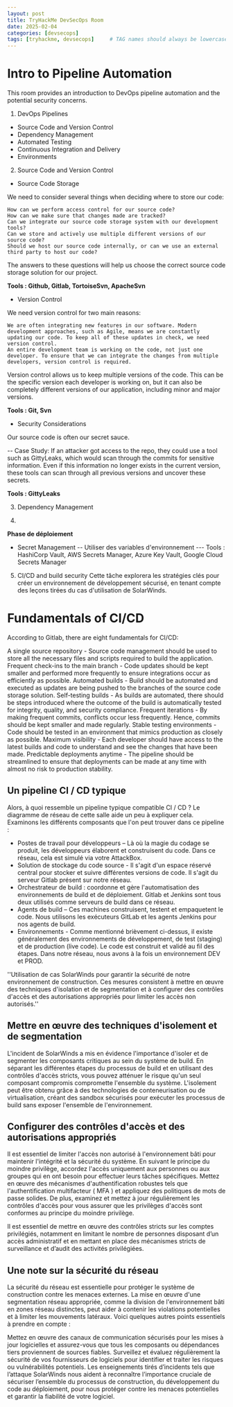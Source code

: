 ```yaml
---
layout: post
title: TryHackMe DevSecOps Room
date: 2025-02-04
categories: [devsecops]
tags: [tryhackme, devsecops]     # TAG names should always be lowercase
---
```



# Intro to Pipeline Automation

This room provides an introduction to DevOps pipeline automation and the potential security concerns.

1. DevOps Pipelines 
- Source Code and Version Control
- Dependency Management
- Automated Testing
- Continuous Integration and Delivery
- Environments

2. Source Code and Version Control
    
- Source Code Storage

We need to consider several things when deciding where to store our code:

    How can we perform access control for our source code?
    How can we make sure that changes made are tracked?
    Can we integrate our source code storage system with our development tools?
    Can we store and actively use multiple different versions of our source code?
    Should we host our source code internally, or can we use an external third party to host our code?

The answers to these questions will help us choose the correct source code storage solution for our project.

**Tools :  Github, Gitlab, TortoiseSvn, ApacheSvn**

- Version Control

We need version control for two main reasons:

    We are often integrating new features in our software. Modern development approaches, such as Agile, means we are constantly updating our code. To keep all of these updates in check, we need version control.
    An entire development team is working on the code, not just one developer. To ensure that we can integrate the changes from multiple developers, version control is required.

Version control allows us to keep multiple versions of the code. This can be the specific version each developer is working on, but it can also be completely different versions of our application, including minor and major versions.

**Tools :  Git, Svn**

- Security Considerations

Our source code is often our secret sauce. 

-- Case Study: 
If an attacker got access to the repo, they could use a tool such as GittyLeaks, which would scan through the commits for sensitive information. Even if this information no longer exists in the current version, these tools can scan through all previous versions and uncover these secrets.

**Tools :  GittyLeaks**

3. Dependency Management



4. 
**Phase de déploiement** 
- Secret Management
-- Utiliser des variables d'environnement
--- Tools : HashiCorp Vault, AWS Secrets Manager, Azure Key Vault, Google Cloud Secrets Manager

5. CI/CD and build security
Cette tâche explorera les stratégies clés pour créer un environnement de développement sécurisé, en tenant compte des leçons tirées du cas d'utilisation de SolarWinds.


# Fundamentals of CI/CD

According to Gitlab, there are eight fundamentals for CI/CD:

A single source repository - Source code management should be used to store all the necessary files and scripts required to build the application.
Frequent check-ins to the main branch - Code updates should be kept smaller and performed more frequently to ensure integrations occur as efficiently as possible.
Automated builds - Build should be automated and executed as updates are being pushed to the branches of the source code storage solution.
Self-testing builds - As builds are automated, there should be steps introduced where the outcome of the build is automatically tested for integrity, quality, and security compliance.
Frequent iterations - By making frequent commits, conflicts occur less frequently. Hence, commits should be kept smaller and made regularly.
Stable testing environments - Code should be tested in an environment that mimics production as closely as possible.
Maximum visibility - Each developer should have access to the latest builds and code to understand and see the changes that have been made.
Predictable deployments anytime - The pipeline should be streamlined to ensure that deployments can be made at any time with almost no risk to production stability.

## Un pipeline CI / CD typique

Alors, à quoi ressemble un pipeline typique compatible CI / CD ? Le diagramme de réseau de cette salle aide un peu à expliquer cela. Examinons les différents composants que l'on peut trouver dans ce pipeline :

- Postes de travail pour développeurs  – Là où la magie du codage se produit, les développeurs élaborent et construisent du code. Dans ce réseau, cela est simulé via votre AttackBox.
- Solution de stockage du code source  - Il s'agit d'un espace réservé central pour stocker et suivre différentes versions de code. Il s'agit du serveur Gitlab présent sur notre réseau.
- Orchestrateur de build  : coordonne et gère l'automatisation des environnements de build et de déploiement. Gitlab et Jenkins sont tous deux utilisés comme serveurs de build dans ce réseau.
- Agents de build  – Ces machines construisent, testent et empaquetent le code. Nous utilisons les exécuteurs GitLab et les agents Jenkins pour nos agents de build.
- Environnements  - Comme mentionné brièvement ci-dessus, il existe généralement des environnements de développement, de test (staging) et de production (live code). Le code est construit et validé au fil des étapes. Dans notre réseau, nous avons à la fois un environnement DEV et PROD.

''Utilisation de cas SolarWinds pour garantir la sécurité de notre environnement de construction. Ces mesures consistent à mettre en œuvre des techniques d'isolation et de segmentation et à configurer des contrôles d'accès et des autorisations appropriés pour limiter les accès non autorisés.''

## Mettre en œuvre des techniques d'isolement et de segmentation

L'incident de SolarWinds a mis en évidence l'importance d'isoler et de segmenter les composants critiques au sein du système de build. En séparant les différentes étapes du processus de build et en utilisant des contrôles d'accès stricts, vous pouvez atténuer le risque qu'un seul composant compromis compromette l'ensemble du système. L'isolement peut être obtenu grâce à des technologies de conteneurisation ou de virtualisation, créant des sandbox sécurisés pour exécuter les processus de build sans exposer l'ensemble de l'environnement.

## Configurer des contrôles d'accès et des autorisations appropriés

Il est essentiel de limiter l'accès non autorisé à l'environnement bâti pour maintenir l'intégrité et la sécurité du système. En suivant le principe du moindre privilège, accordez l'accès uniquement aux personnes ou aux groupes qui en ont besoin pour effectuer leurs tâches spécifiques. Mettez en œuvre des mécanismes d'authentification robustes tels que l'authentification multifacteur ( MFA ) et appliquez des politiques de mots de passe solides. De plus, examinez et mettez à jour régulièrement les contrôles d'accès pour vous assurer que les privilèges d'accès sont conformes au principe du moindre privilège.

Il est essentiel de mettre en œuvre des contrôles stricts sur les comptes privilégiés, notamment en limitant le nombre de personnes disposant d’un accès administratif et en mettant en place des mécanismes stricts de surveillance et d’audit des activités privilégiées.

## Une note sur la sécurité du réseau

La sécurité du réseau est essentielle pour protéger le système de construction contre les menaces externes. La mise en œuvre d'une segmentation réseau appropriée, comme la division de l'environnement bâti en zones réseau distinctes, peut aider à contenir les violations potentielles et à limiter les mouvements latéraux. Voici quelques autres points essentiels à prendre en compte :

Mettez en œuvre des canaux de communication sécurisés pour les mises à jour logicielles et assurez-vous que tous les composants ou dépendances tiers proviennent de sources fiables. 
Surveillez et évaluez régulièrement la sécurité de vos fournisseurs de logiciels pour identifier et traiter les risques ou vulnérabilités potentiels.
Les enseignements tirés d’incidents tels que l’attaque SolarWinds nous aident à reconnaître l’importance cruciale de sécuriser l’ensemble du processus de construction, du développement du code au déploiement, pour nous protéger contre les menaces potentielles et garantir la fiabilité de votre logiciel.